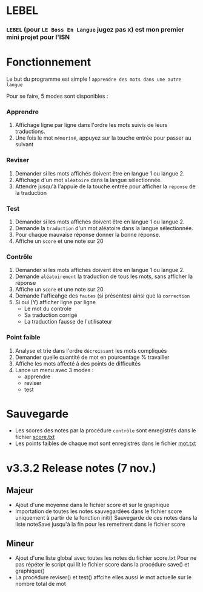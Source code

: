 # LEBEL
### ``LEBEL`` (pour ``LE Boss En Langue`` jugez pas x) est mon premier mini projet pour l'ISN 

# Fonctionnement
Le but du programme est simple ! ``apprendre des mots dans une autre langue``

Pour se faire, 5 modes sont disponibles : 
### Apprendre
  1. Affichage ligne par ligne dans l'ordre les mots suivis de leurs traductions.
  2. Une fois le mot ``mémorisé``, appuyez sur la touche entrée pour passer au suivant
### Reviser
  1. Demander si les mots affichés doivent être en langue 1 ou langue 2.
  2. Affichage d'un mot ``aléatoire`` dans la langue sélectionnée. 
  3. Attendre jusqu'à l'appuie de la touche entrée pour afficher la ``réponse`` de la traduction 
### Test
  1. Demander si les mots affichés doivent être en langue 1 ou langue 2.
  2. Demande la ``traduction`` d'un mot aléatoire dans la langue sélectionnée.
  3. Pour chaque mauvaise réponse donner la bonne réponse.
  4. Affiche un ``score`` et une note sur 20
### Contrôle
  1. Demander si les mots affichés doivent être en langue 1 ou langue 2. 
  2. Demande ``aléatoirement`` la traduction de tous les mots, sans afficher la réponse
  3. Affiche un ``score`` et une note sur 20
  4. Demande l'afficahge des ``fautes`` (si présentes) ainsi que la ``correction``
  5. Si oui (Y) afficher ligne par ligne
     - Le mot du controle
     - Sa traduction corrigé
     - La traduction fausse de l'utilisateur
### Point faible
  1. Analyse et trie dans l'ordre ``décroissant`` les mots compliqués
  2. Demander quelle quantité de mot en pourcentage % travailler
  3. Affiche les mots affecté à des points de difficultés
  4. Lance un menu avec 3 modes : 
     - apprendre
     - reviser
     - test
     
# Sauvegarde
  - Les scores des notes par la procédure ``contrôle`` sont enregistrés dans le fichier [score.txt](./score.txt)
  - Les points faibles de chaque mot sont enregistrés dans le fichier [mot.txt](./mot.txt)
    
# v3.3.2 Release notes (7 nov.)
## Majeur
  - Ajout d'une moyenne dans le fichier score et sur le graphique
  - Importation de toutes les notes sauvegardées dans le fichier score uniquement à partir de la fonction init() Sauvegarde de ces notes dans la liste noteSave jusqu'à la fin pour les remettrent dans le fichier score 
## Mineur
  - Ajout d'une liste global <noteSave> avec toutes les notes du fichier score.txt Pour ne pas répéter le script qui lit le fichier score dans la procédure save() et graphique()  
  - La procédure reviser() et test() affcihe elles aussi le mot actuelle sur le nombre total de mot
